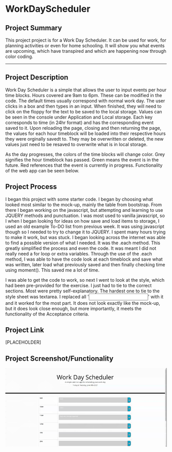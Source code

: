 # WorkDayScheduler
## Project Summary
This project project is for a Work Day Scheduler. It can be used for work, for planning activities or even for home schooling. It will show you what events are upcoming, which have transpired and which are happening now through color coding. 
_________________________________________________________________________________________________________________________________________________________________________
## Project Description
Work Day Scheduler is a simple that allows the user to input events per hour time blocks. Hours covered are 9am to 6pm. These can be modified in the code. The default times usually correspond with normal work day. The user clicks in a box and then types in an input. When finished, they will need to click on the floppy for the text to be saved to the local storage. Values can be seen in the console under Application and Local storage. Each key corresponds to time (in 24hr format) and has the corresponding event saved to it. Upon reloading the page, closing and then returning the page, the values for each hour timeblock will be loaded into their respective hours they were orginally savedt to. They may be overwritten or deleted, the new values just need to be resaved to overwrite what is in local storage. 

As the day progresses, the colors of the time blocks will change color. Grey signifies the hour timeblock has passed. Green means the event is in the future. Red references that the event is currently in progress. Functionality of the web app can be seen below.

## Project Process
I began this project with some starter code. I began by choosing what looked most similar to the mock-up, mainly the table from bootstrap. From there I began working on the javascript, but attempting and learning to use JQUERY methods and punctuation. I was most used to vanilla javascript, so I when I began looking for ideas on how save and load items to storage, I used an old example To-DO list from previous week. It was using javascript though so I needed to try to change it to JQUERY. I spent many hours trying to make it work, but was stuck. I began looking across the internet was able to find a possible version of what I needed. It was the .each method. This greatly simplified the process and even the code. It was meant I did not really need a for loop or extra variables. Through the use of the .each method, I was able to have the code look at each timeblock and save what was written, later load what previously saved and then finally checking time using moment(). This saved me a lot of time. 

I was able to get the code to work, so next I went to look at the style, which had been pre-provided for the exercise. I just had to tie to the correct sections. Most were pretty self-explanatory. The hardest one to tie to the style sheet was textarea. I replaced all '<input>' with it and it worked for the most part. It does not look exactly like the mock-up, but it does look close enough, but more importantly, it meets the functionality of the Acceptance criteria.

## Project Link
[PLACEHOLDER]

## Project Screenshot/Functionality
![User clicks on the slots on the color-coded calendar, inputs their events.](./assets/images/WorkDayScheduler.gif)